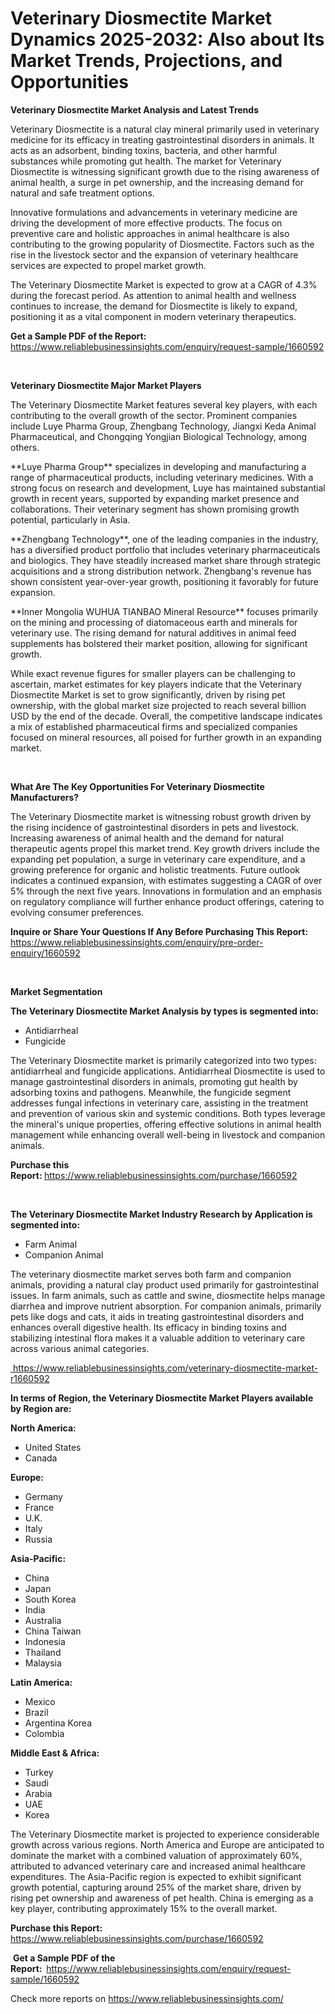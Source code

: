 <p><h1>Veterinary Diosmectite Market Dynamics 2025-2032: Also about Its Market Trends, Projections, and Opportunities</h1></p><p><strong>Veterinary Diosmectite Market Analysis and Latest Trends</strong></p>
<p><p>Veterinary Diosmectite is a natural clay mineral primarily used in veterinary medicine for its efficacy in treating gastrointestinal disorders in animals. It acts as an adsorbent, binding toxins, bacteria, and other harmful substances while promoting gut health. The market for Veterinary Diosmectite is witnessing significant growth due to the rising awareness of animal health, a surge in pet ownership, and the increasing demand for natural and safe treatment options. </p><p>Innovative formulations and advancements in veterinary medicine are driving the development of more effective products. The focus on preventive care and holistic approaches in animal healthcare is also contributing to the growing popularity of Diosmectite. Factors such as the rise in the livestock sector and the expansion of veterinary healthcare services are expected to propel market growth.</p><p>The Veterinary Diosmectite Market is expected to grow at a CAGR of 4.3% during the forecast period. As attention to animal health and wellness continues to increase, the demand for Diosmectite is likely to expand, positioning it as a vital component in modern veterinary therapeutics.</p></p>
<p><strong>Get a Sample PDF of the Report:&nbsp;</strong> <a href="https://www.reliablebusinessinsights.com/enquiry/request-sample/1660592?utm_campaign=1847&utm_medium=2&utm_source=Github&utm_content=ia&utm_term=17012025&utm_id=veterinary-diosmectite">https://www.reliablebusinessinsights.com/enquiry/request-sample/1660592</a></p>
<p>&nbsp;</p>
<p><strong>Veterinary Diosmectite Major Market Players</strong></p>
<p><p>The Veterinary Diosmectite Market features several key players, with each contributing to the overall growth of the sector. Prominent companies include Luye Pharma Group, Zhengbang Technology, Jiangxi Keda Animal Pharmaceutical, and Chongqing Yongjian Biological Technology, among others.</p><p>**Luye Pharma Group** specializes in developing and manufacturing a range of pharmaceutical products, including veterinary medicines. With a strong focus on research and development, Luye has maintained substantial growth in recent years, supported by expanding market presence and collaborations. Their veterinary segment has shown promising growth potential, particularly in Asia.</p><p>**Zhengbang Technology**, one of the leading companies in the industry, has a diversified product portfolio that includes veterinary pharmaceuticals and biologics. They have steadily increased market share through strategic acquisitions and a strong distribution network. Zhengbang's revenue has shown consistent year-over-year growth, positioning it favorably for future expansion.</p><p>**Inner Mongolia WUHUA TIANBAO Mineral Resource** focuses primarily on the mining and processing of diatomaceous earth and minerals for veterinary use. The rising demand for natural additives in animal feed supplements has bolstered their market position, allowing for significant growth. </p><p>While exact revenue figures for smaller players can be challenging to ascertain, market estimates for key players indicate that the Veterinary Diosmectite Market is set to grow significantly, driven by rising pet ownership, with the global market size projected to reach several billion USD by the end of the decade. Overall, the competitive landscape indicates a mix of established pharmaceutical firms and specialized companies focused on mineral resources, all poised for further growth in an expanding market.</p></p>
<p>&nbsp;</p>
<p><strong>What Are The Key Opportunities For Veterinary Diosmectite Manufacturers?</strong></p>
<p><p>The Veterinary Diosmectite market is witnessing robust growth driven by the rising incidence of gastrointestinal disorders in pets and livestock. Increasing awareness of animal health and the demand for natural therapeutic agents propel this market trend. Key growth drivers include the expanding pet population, a surge in veterinary care expenditure, and a growing preference for organic and holistic treatments. Future outlook indicates a continued expansion, with estimates suggesting a CAGR of over 5% through the next five years. Innovations in formulation and an emphasis on regulatory compliance will further enhance product offerings, catering to evolving consumer preferences.</p></p>
<p><strong>Inquire or Share Your Questions If Any Before Purchasing This Report:</strong> <a href="https://www.reliablebusinessinsights.com/enquiry/pre-order-enquiry/1660592?utm_campaign=1847&utm_medium=2&utm_source=Github&utm_content=ia&utm_term=17012025&utm_id=veterinary-diosmectite">https://www.reliablebusinessinsights.com/enquiry/pre-order-enquiry/1660592</a></p>
<p>&nbsp;</p>
<p><strong>Market Segmentation</strong></p>
<p><strong>The Veterinary Diosmectite Market Analysis by types is segmented into:</strong></p>
<p><ul><li>Antidiarrheal</li><li>Fungicide</li></ul></p>
<p><p>The Veterinary Diosmectite market is primarily categorized into two types: antidiarrheal and fungicide applications. Antidiarrheal Diosmectite is used to manage gastrointestinal disorders in animals, promoting gut health by adsorbing toxins and pathogens. Meanwhile, the fungicide segment addresses fungal infections in veterinary care, assisting in the treatment and prevention of various skin and systemic conditions. Both types leverage the mineral's unique properties, offering effective solutions in animal health management while enhancing overall well-being in livestock and companion animals.</p></p>
<p><strong>Purchase this Report:&nbsp;</strong><a href="https://www.reliablebusinessinsights.com/purchase/1660592?utm_campaign=1847&utm_medium=2&utm_source=Github&utm_content=ia&utm_term=17012025&utm_id=veterinary-diosmectite">https://www.reliablebusinessinsights.com/purchase/1660592</a></p>
<p>&nbsp;</p>
<p><strong>The Veterinary Diosmectite Market Industry Research by Application is segmented into:</strong></p>
<p><ul><li>Farm Animal</li><li>Companion Animal</li></ul></p>
<p><p>The veterinary diosmectite market serves both farm and companion animals, providing a natural clay product used primarily for gastrointestinal issues. In farm animals, such as cattle and swine, diosmectite helps manage diarrhea and improve nutrient absorption. For companion animals, primarily pets like dogs and cats, it aids in treating gastrointestinal disorders and enhances overall digestive health. Its efficacy in binding toxins and stabilizing intestinal flora makes it a valuable addition to veterinary care across various animal categories.</p></p>
<p><a href="https://www.reliablebusinessinsights.com/veterinary-diosmectite-market-r1660592?utm_campaign=1847&utm_medium=2&utm_source=Github&utm_content=ia&utm_term=17012025&utm_id=veterinary-diosmectite">&nbsp;https://www.reliablebusinessinsights.com/veterinary-diosmectite-market-r1660592</a></p>
<p><strong>In terms of Region, the Veterinary Diosmectite Market Players available by Region are:</strong></p>
<p>
    <p> <strong> North America: </strong>
        <ul>
            <li>United States</li>
            <li>Canada</li>
        </ul>
        </p> 
    <p> <strong> Europe: </strong>
        <ul>
            <li>Germany</li>
            <li>France</li>
            <li>U.K.</li>
            <li>Italy</li>
            <li>Russia</li>
        </ul>
        </p> 
    <p> <strong> Asia-Pacific: </strong>
        <ul>
            <li>China</li>
            <li>Japan</li>
            <li>South Korea</li>
            <li>India</li>
            <li>Australia</li>
            <li>China Taiwan</li>
            <li>Indonesia</li>
            <li>Thailand</li>
            <li>Malaysia</li>
        </ul>
        </p> 
    <p> <strong> Latin America: </strong>
        <ul>
            <li>Mexico</li>
            <li>Brazil</li>
            <li>Argentina Korea</li>
            <li>Colombia</li>
        </ul>
        </p> 
    <p> <strong> Middle East & Africa: </strong>
        <ul>
            <li>Turkey</li>
            <li>Saudi</li>
            <li>Arabia</li>
            <li>UAE</li>
            <li>Korea</li>
        </ul>
    </p>
    </p>
<p><p>The Veterinary Diosmectite market is projected to experience considerable growth across various regions. North America and Europe are anticipated to dominate the market with a combined valuation of approximately 60%, attributed to advanced veterinary care and increased animal healthcare expenditures. The Asia-Pacific region is expected to exhibit significant growth potential, capturing around 25% of the market share, driven by rising pet ownership and awareness of pet health. China is emerging as a key player, contributing approximately 15% to the overall market.</p></p>
<p><strong>Purchase this Report: </strong><a href="https://www.reliablebusinessinsights.com/purchase/1660592?utm_campaign=1847&utm_medium=2&utm_source=Github&utm_content=ia&utm_term=17012025&utm_id=veterinary-diosmectite">https://www.reliablebusinessinsights.com/purchase/1660592</a></p>
<p>&nbsp;<strong>Get a Sample PDF of the Report:&nbsp;&nbsp;</strong><a href="https://www.reliablebusinessinsights.com/enquiry/request-sample/1660592?utm_campaign=1847&utm_medium=2&utm_source=Github&utm_content=ia&utm_term=17012025&utm_id=veterinary-diosmectite">https://www.reliablebusinessinsights.com/enquiry/request-sample/1660592</a></p>
<p><strong></strong></p>
<p>Check more reports on <a href="https://www.reliablebusinessinsights.com/?utm_campaign=1847&utm_medium=2&utm_source=Github&utm_content=ia&utm_term=17012025&utm_id=veterinary-diosmectite">https://www.reliablebusinessinsights.com/</a></p>